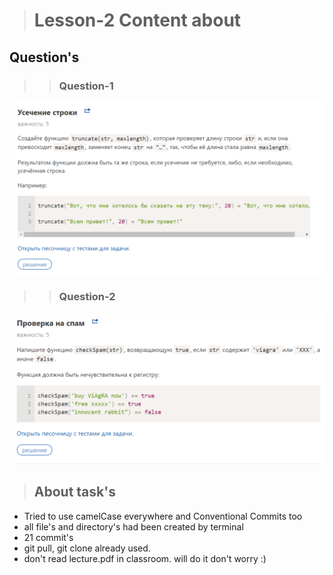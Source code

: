 ># Lesson-2 Content about

## Question's

>>### Question-1
![Question-1](img/question1.png)
>>### Question-2
![Question-1](img/question2.png)

>## About task's

* Tried to use camelCase everywhere and Conventional Commits too
* all file's and directory's had been created by terminal 
* 21 commit's
* git pull, git clone already used.
* don't read lecture.pdf in classroom. will do it don't worry :)
